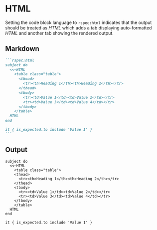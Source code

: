# HTML

Setting the code block language to `rspec:html` indicates that the output should be treated as _HTML_ which adds a tab displaying auto-formatted _HTML_ and another tab showing the rendered output.

## Markdown

````markdown
```rspec:html
subject do
  <<~HTML
    <table class="table">
      <thead>
        <tr><th>Heading 1</th><th>Heading 2</th></tr>
      </thead>
      <tbody>
        <tr><td>Value 1</td><td>Value 2</td></tr>
        <tr><td>Value 3</td><td>Value 4</td></tr>
      </tbody>
    </table>
  HTML
end

it { is_expected.to include 'Value 1' }
```
````

## Output

```rspec:html
subject do
  <<~HTML
    <table class="table">
    <thead>
      <tr><th>Heading 1</th><th>Heading 2</th></tr>
    </thead>
    <tbody>
      <tr><td>Value 1</td><td>Value 2</td></tr>
      <tr><td>Value 3</td><td>Value 4</td></tr>
    </tbody>
    </table>
  HTML
end

it { is_expected.to include 'Value 1' }
```
